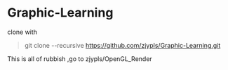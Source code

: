 # Graphic-Learning
clone with
>git clone --recursive https://github.com/zjypls/Graphic-Learning.git  

This is all of rubbish ,go to zjypls/OpenGL_Render




